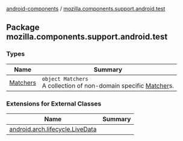 [android-components](../index.md) / [mozilla.components.support.android.test](./index.md)

## Package mozilla.components.support.android.test

### Types

| Name | Summary |
|---|---|
| [Matchers](-matchers/index.md) | `object Matchers`<br>A collection of non-domain specific [Matcher](#)s. |

### Extensions for External Classes

| Name | Summary |
|---|---|
| [android.arch.lifecycle.LiveData](android.arch.lifecycle.-live-data/index.md) |  |
